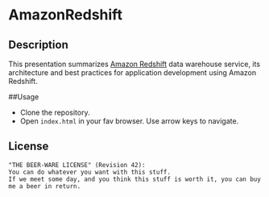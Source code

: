 AmazonRedshift
==============

Description
-----------
This presentation summarizes [Amazon Redshift](https://aws.amazon.com/redshift/ "Amazon Redshift") data warehouse service, its architecture and best practices for 
application development using Amazon Redshift.

##Usage

- Clone the repository.
- Open `index.html` in your fav browser. Use arrow keys to navigate.

License
-------
```
"THE BEER-WARE LICENSE" (Revision 42):
You can do whatever you want with this stuff.
If we meet some day, and you think this stuff is worth it, you can buy me a beer in return.
```
